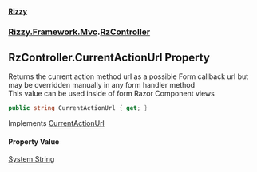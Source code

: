 #### [Rizzy](index 'index')
### [Rizzy.Framework.Mvc](Rizzy.Framework.Mvc 'Rizzy.Framework.Mvc').[RzController](Rizzy.Framework.Mvc.RzController 'Rizzy.Framework.Mvc.RzController')

## RzController.CurrentActionUrl Property

Returns the current action method url as a possible Form callback url but may be overridden manually in any form handler method  
This value can be used inside of form Razor Component views

```csharp
public string CurrentActionUrl { get; }
```

Implements [CurrentActionUrl](Rizzy.IRizzyService.CurrentActionUrl 'Rizzy.IRizzyService.CurrentActionUrl')

#### Property Value
[System.String](https://docs.microsoft.com/en-us/dotnet/api/System.String 'System.String')